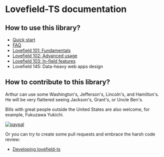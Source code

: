 # Lovefield-TS documentation

## How to use this library?

* [Quick start](quick_start.md)
* [FAQ](faq.md)
* [Lovefield 101: Fundamentals](lf101.md)
* [Lovefield 102: Advanced usage](lf102.md)
* [Lovefield 103: In-field features](lf103.md)
* Lovefield 145: Data-heavy web apps design

## How to contribute to this library?

Arthur can use some Washington's, Jefferson's, Lincoln's, and Hamilton's. He
will be very flattered seeing Jackson's, Grant's, or Uncle Ben's.

Bills with great people outside the United States are also welcome, for example,
Fukuzawa Yukichi.

[![paypal](https://www.paypalobjects.com/en_US/i/btn/btn_donateCC_LG.gif)](https://www.paypal.me/arthurhsu88?locale.x=en_US)

Or you can try to create some pull requests and embrace the harsh code review:

* [Developing lovefield-ts](dev.md)
